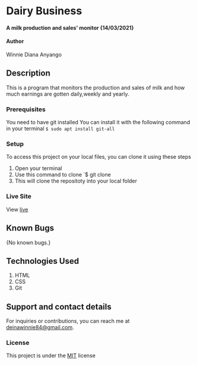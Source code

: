 # Dairy Business
#### A milk production and sales' monitor {14/03/2021}
#### Author
Winnie Diana Anyango
## Description
This is a program that monitors the production and sales of milk and how much earnings are gotten daily,weekly and yearly.
### Prerequisites
You need to have git installed
You can install it with the following command in your terminal
`$ sudo apt install git-all`
### Setup
To access this project on your local files, you can clone it using these steps
1. Open your terminal
1. Use this command to clone `$ git clone 
1. This will clone the repositoty into your local folder
### Live Site
View [live]()
## Known Bugs
{No known bugs.}
## Technologies Used
1. HTML
1. CSS
1. Git
## Support and contact details
For inquiries or contributions, you can reach me at deinawinnie84@gmail.com.
### License
This project is under the  [MIT](LICENSE) license